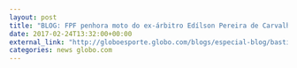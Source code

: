 ```yaml
---
layout: post
title: "BLOG: FPF penhora moto do ex-árbitro Edílson Pereira de Carvalho, da Máfia do Apito"
date: 2017-02-24T13:32:00+00:00
external_link: "http://globoesporte.globo.com/blogs/especial-blog/bastidores-fc/post/fpf-penhora-moto-do-ex-arbitro-edilson-pereira-de-carvalho-da-mafia-do-apito.html"
categories: news globo.com
---
```

